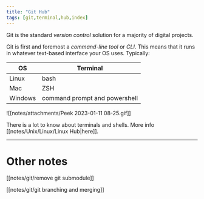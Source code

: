 ```yaml
---
title: "Git Hub"
tags: [git,terminal,hub,index]
---
```


Git is the standard *version control* solution for a majority of digital projects.

Git is first and foremost a *command-line tool* or *CLI*. This means that it runs in whatever text-based interface your OS uses. Typically:



| OS      | Terminal                      |
| ------- | ----------------------------- |
| Linux   | bash                          |
| Mac     | ZSH                           |
| Windows | command prompt and powershell | 

![[notes/attachments/Peek 2023-01-11 08-25.gif]]

There is a lot to know about terminals and shells. More info [[notes/Unix/Linux/Linux Hub|here]].




---

# Other notes


[[notes/git/remove git submodule]]


[[notes/git/git branching and merging]]

